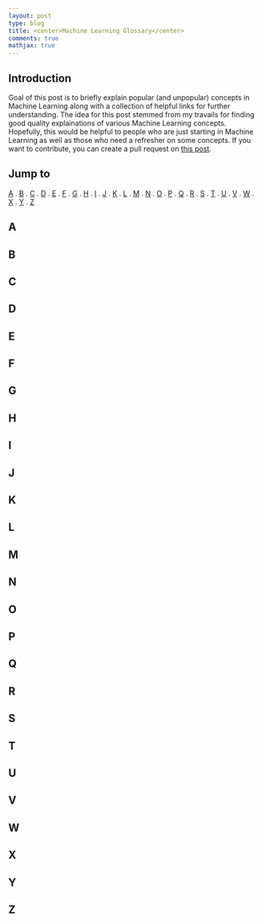 ```yaml
---
layout: post
type: blog
title: <center>Machine Learning Glossary</center>
comments: true
mathjax: true
---
```


## Introduction
Goal of this post is to briefly explain popular (and unpopular) concepts in Machine Learning along with a collection of helpful links for further understanding. The idea for this post stemmed from my travails for finding good quality explainations of various Machine Learning concepts. Hopefully, this would be helpful to people who are just starting in Machine Learning as well as those who need a refresher on some concepts. If you want to contribute, you can create a pull request on [this post](https://github.com/rishabhmisra/rishabhmisra.github.io/edit/master/_posts/2018-12-12-Machine-Learning-Glossary.md).

## Jump to
[A](#A) . [B](#B) . [C](#C) . [D](#D) . [E](#E) . [F](#F) . [G](#G) . [H](#H) . [I](#I) . [J](#J) . [K](#K) . [L](#L) . [M](#M) . [N](#N) . [O](#O) . [P](#P) . [Q](#Q) . [R](#R) . [S](#S) . [T](#T) . [U](#U) . [V](#V) . [W](#W) . [X](#X) . [Y](#Y) . [Z](#Z)

## A<a name="A"></a>

## B<a name="B"></a>

## C<a name="C"></a>

## D<a name="D"></a>

## E<a name="E"></a>

## F<a name="F"></a>

## G<a name="G"></a>

## H<a name="H"></a>

## I<a name="I"></a>

## J<a name="J"></a>

## K<a name="K"></a>

## L<a name="L"></a>

## M<a name="M"></a>

## N<a name="N"></a>

## O<a name="O"></a>

## P<a name="P"></a>

## Q<a name="Q"></a>

## R<a name="R"></a>

## S<a name="S"></a>

## T<a name="T"></a>

## U<a name="U"></a>

## V<a name="V"></a>

## W<a name="W"></a>

## X<a name="X"></a>

## Y<a name="Y"></a>

## Z<a name="Z"></a>
